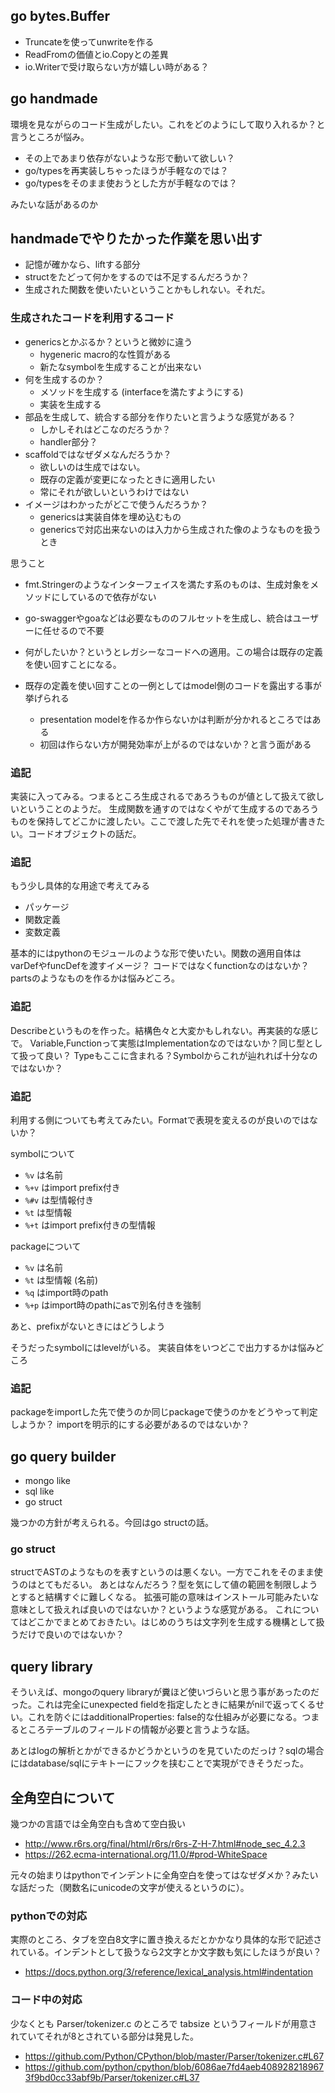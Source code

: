 ## go bytes.Buffer

- Truncateを使ってunwriteを作る
- ReadFromの価値とio.Copyとの差異
- io.Writerで受け取らない方が嬉しい時がある？

## go handmade

環境を見ながらのコード生成がしたい。これをどのようにして取り入れるか？と言うところが悩み。

- その上であまり依存がないような形で動いて欲しい？
- go/typesを再実装しちゃったほうが手軽なのでは？
- go/typesをそのまま使おうとした方が手軽なのでは？

みたいな話があるのか

## handmadeでやりたかった作業を思い出す

- 記憶が確かなら、liftする部分
- structをたどって何かをするのでは不足するんだろうか？
- 生成された関数を使いたいということかもしれない。それだ。

### 生成されたコードを利用するコード

- genericsとかぶるか？というと微妙に違う
  - hygeneric macro的な性質がある
  - 新たなsymbolを生成することが出来ない
- 何を生成するのか？
  - メソッドを生成する (interfaceを満たすようにする)
  - 実装を生成する
- 部品を生成して、統合する部分を作りたいと言うような感覚がある？
  - しかしそれはどこなのだろうか？
  - handler部分？
- scaffoldではなぜダメなんだろうか？
  - 欲しいのは生成ではない。
  - 既存の定義が変更になったときに適用したい
  - 常にそれが欲しいというわけではない
- イメージはわかったがどこで使うんだろうか？
  - genericsは実装自体を埋め込むもの
  - genericsで対応出来ないのは入力から生成された像のようなものを扱うとき


思うこと

- fmt.Stringerのようなインターフェイスを満たす系のものは、生成対象をメソッドにしているので依存がない
- go-swaggerやgoaなどは必要なもののフルセットを生成し、統合はユーザーに任せるので不要
- 何がしたいか？というとレガシーなコードへの適用。この場合は既存の定義を使い回すことになる。
- 既存の定義を使い回すことの一例としてはmodel側のコードを露出する事が挙げられる

  - presentation modelを作るか作らないかは判断が分かれるところではある
  - 初回は作らない方が開発効率が上がるのではないか？と言う面がある

### 追記

実装に入ってみる。つまるところ生成されるであろうものが値として扱えて欲しいということのようだ。
生成関数を通すのではなくやがて生成するのであろうものを保持してどこかに渡したい。ここで渡した先でそれを使った処理が書きたい。コードオブジェクトの話だ。

### 追記

もう少し具体的な用途で考えてみる

- パッケージ
- 関数定義
- 変数定義

基本的にはpythonのモジュールのような形で使いたい。関数の適用自体はvarDefやfuncDefを渡すイメージ？
コードではなくfunctionなのはないか？partsのようなものを作るかは悩みどころ。

### 追記

Describeというものを作った。結構色々と大変かもしれない。再実装的な感じで。
Variable,Functionって実態はImplementationなのではないか？同じ型として扱って良い？
Typeもここに含まれる？Symbolからこれが辿れれば十分なのではないか？

### 追記

利用する側についても考えてみたい。Formatで表現を変えるのが良いのではないか？

symbolについて

- `%v` は名前
- `%+v` はimport prefix付き
- `%#v` は型情報付き
- `%t` は型情報
- `%+t` はimport prefix付きの型情報

packageについて

- `%v` は名前
- `%t` は型情報 (名前)
- `%q` はimport時のpath
- `%+p` はimport時のpathにasで別名付きを強制

あと、prefixがないときにはどうしよう

そうだったsymbolにはlevelがいる。
実装自体をいつどこで出力するかは悩みどころ

### 追記

packageをimportした先で使うのか同じpackageで使うのかをどうやって判定しようか？
importを明示的にする必要があるのではないか？

## go query builder

- mongo like
- sql like
- go struct

幾つかの方針が考えられる。今回はgo structの話。

### go struct

structでASTのようなものを表すというのは悪くない。一方でこれをそのまま使うのはとてもだるい。
あとはなんだろう？型を気にして値の範囲を制限しようとすると結構すぐに難しくなる。
拡張可能の意味はインストール可能みたいな意味として扱えれば良いのではないか？というような感覚がある。
これについてはどこかでまとめておきたい。はじめのうちは文字列を生成する機構として扱うだけで良いのではないか？

## query library

そういえば、mongoのquery libraryが糞ほど使いづらいと思う事があったのだった。これは完全にunexpected fieldを指定したときに結果がnilで返ってくるせい。これを防ぐにはadditionalProperties: false的な仕組みが必要になる。つまるところテーブルのフィールドの情報が必要と言うような話。

あとはlogの解析とかができるかどうかというのを見ていたのだっけ？sqlの場合にはdatabase/sqlにテキトーにフックを挟むことで実現ができそうだった。

## 全角空白について

幾つかの言語では全角空白も含めて空白扱い

- http://www.r6rs.org/final/html/r6rs/r6rs-Z-H-7.html#node_sec_4.2.3
- https://262.ecma-international.org/11.0/#prod-WhiteSpace

元々の始まりはpythonでインデントに全角空白を使ってはなぜダメか？みたいな話だった（関数名にunicodeの文字が使えるというのに）。

### pythonでの対応

実際のところ、タブを空白8文字に置き換えるだとかかなり具体的な形で記述されている。インデントとして扱うなら2文字とか文字数も気にしたほうが良い？

- https://docs.python.org/3/reference/lexical_analysis.html#indentation

### コード中の対応

少なくとも Parser/tokenizer.c のところで tabsize というフィールドが用意されていてそれが8とされている部分は発見した。

- https://github.com/Python/CPython/blob/master/Parser/tokenizer.c#L67
- https://github.com/python/cpython/blob/6086ae7fd4aeb4089282189673f9bd0cc33abf9b/Parser/tokenizer.c#L37
